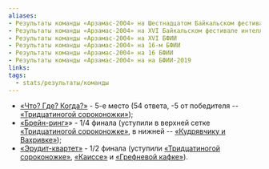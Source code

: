 ```yaml
---
aliases:
- Результаты команды «Арзамас-2004» на Шестнадцатом Байкальском фестивале интеллектуальных игр
- Результаты команды «Арзамас-2004» на XVI Байкальском фестивале интеллектуальных игр
- Результаты команды «Арзамас-2004» на XVI БФИИ
- Результаты команды «Арзамас-2004» на 16-м БФИИ
- Результаты команды «Арзамас-2004» на 16 БФИИ
- Результаты команды «Арзамас-2004» на на БФИИ-2019
links: 
tags:
  - stats/результаты/команды
---
```

* [«Что? Где? Когда?»](maingame-16-2019.md) - 5-е место (54 ответа, -5 от победителя -- [«Тридцатиногой сороконожки»](tridtsatinogaya_sorokonozhka-16-2019.md));
* [«Брейн-ринг»](speedgame-16-2019.md)» - 1/4 финала (уступили в верхней сетке [«Тридцатиногой сороконожке»](tridtsatinogaya_sorokonozhka-16-2019.md), в нижней -- [«Кудрявчику и Вахривке»](kudryavchik_i_vahrivka-16-2019.md));
* [«Эрудит-квартет»](quartet-16-2019.md) - 1/2 финала (уступили [«Тридцатиногой сороконожке»](tridtsatinogaya_sorokonozhka-16-2019.md), [«Каиссе»](kaissa-16-2019.md) и [«Грефневой кафке»](grefnevaya_kafka-16-2019.md)).